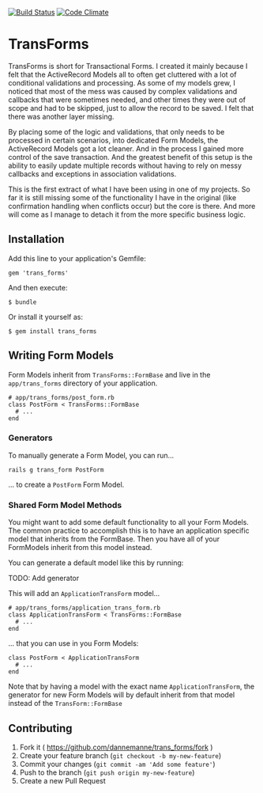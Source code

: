 [![Build Status](https://travis-ci.org/dannemanne/trans_forms.svg?branch=master)](https://travis-ci.org/dannemanne/trans_forms)
[![Code Climate](https://codeclimate.com/github/dannemanne/trans_forms.png)](https://codeclimate.com/github/dannemanne/trans_forms)

# TransForms

TransForms is short for Transactional Forms. I created it mainly because I felt that
the ActiveRecord Models all to often get cluttered with a lot of conditional validations
and processing. As some of my models grew, I noticed that most of the mess was caused
by complex validations and callbacks that were sometimes needed, and other times they
were out of scope and had to be skipped, just to allow the record to be saved. I felt
that there was another layer missing.

By placing some of the logic and validations, that only needs to be processed in certain
scenarios, into dedicated Form Models, the ActiveRecord Models got a lot cleaner. And
in the process I gained more control of the save transaction. And the greatest benefit of
this setup is the ability to easily update multiple records without having to rely on
messy callbacks and exceptions in association validations.

This is the first extract of what I have been using in one of my projects. So far it
is still missing some of the functionality I have in the original (like confirmation
handling when conflicts occur) but the core is there. And more will come as I manage
to detach it from the more specific business logic.

## Installation

Add this line to your application's Gemfile:

    gem 'trans_forms'

And then execute:

    $ bundle

Or install it yourself as:

    $ gem install trans_forms

## Writing Form Models

Form Models inherit from `TransForms::FormBase` and live in the `app/trans_forms`
directory of your application.

    # app/trans_forms/post_form.rb
    class PostForm < TransForms::FormBase
      # ...
    end

### Generators

To manually generate a Form Model, you can run...

    rails g trans_form PostForm

... to create a `PostForm` Form Model.

### Shared Form Model Methods

You might want to add some default functionality to all your Form Models. The common
practice to accomplish this is to have an application specific model that inherits
from the FormBase. Then you have all of your FormModels inherit from this model instead.

You can generate a default model like this by running:

TODO: Add generator

This will add an `ApplicationTransForm` model...

    # app/trans_forms/application_trans_form.rb
    class ApplicationTransForm < TransForms::FormBase
      # ...
    end

... that you can use in you Form Models:

    class PostForm < ApplicationTransForm
      # ...
    end

Note that by having a model with the exact name `ApplicationTransForm`, the generator
for new Form Models will by default inherit from that model instead of the `TransForm::FormBase`

## Contributing

1. Fork it ( https://github.com/dannemanne/trans_forms/fork )
2. Create your feature branch (`git checkout -b my-new-feature`)
3. Commit your changes (`git commit -am 'Add some feature'`)
4. Push to the branch (`git push origin my-new-feature`)
5. Create a new Pull Request
